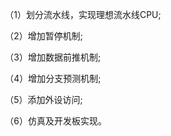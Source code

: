 &emsp;&emsp;（1）划分流水线，实现理想流水线CPU;

&emsp;&emsp;（2）增加暂停机制;

&emsp;&emsp;（3）增加数据前推机制;

&emsp;&emsp;（4）增加分支预测机制;

&emsp;&emsp;（5）添加外设访问;

&emsp;&emsp;（6）仿真及开发板实现。